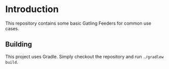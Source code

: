 # Introduction

This repository contains some basic Gatling Feeders for common use cases. 

## Building

This project uses Gradle. Simply checkout the repository and run `./gradlew build`.
